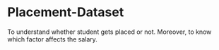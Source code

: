# Placement-Dataset
To understand whether student gets placed or not. Moreover, to know which factor affects the salary.
